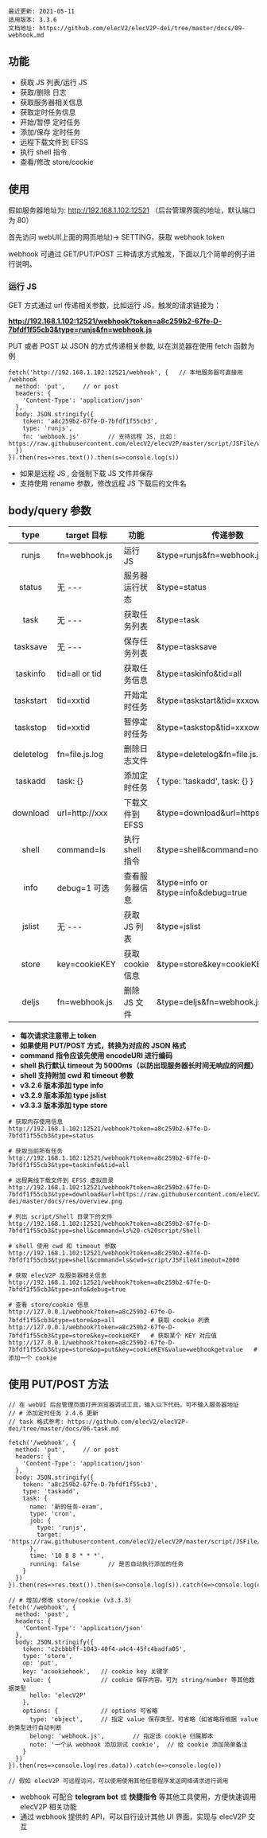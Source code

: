 ```
最近更新: 2021-05-11
适用版本: 3.3.6
文档地址: https://github.com/elecV2/elecV2P-dei/tree/master/docs/09-webhook.md
```

## 功能

- 获取 JS 列表/运行 JS
- 获取/删除 日志
- 获取服务器相关信息
- 获取定时任务信息
- 开始/暂停 定时任务
- 添加/保存 定时任务
- 远程下载文件到 EFSS
- 执行 shell 指令
- 查看/修改 store/cookie

## 使用

假如服务器地址为: http://192.168.1.102:12521 （后台管理界面的地址，默认端口为 80）

首先访问 webUI(上面的网页地址)-> SETTING，获取 webhook token

webhook 可通过 GET/PUT/POST 三种请求方式触发，下面以几个简单的例子进行说明。

### 运行 JS

GET 方式通过 url 传递相关参数，比如运行 JS，触发的请求链接为：

**http://192.168.1.102:12521/webhook?token=a8c259b2-67fe-D-7bfdf1f55cb3&type=runjs&fn=webhook.js**

PUT 或者 POST 以 JSON 的方式传递相关参数, 以在浏览器在使用 fetch 函数为例

``` JS webhook
fetch('http://192.168.1.102:12521/webhook', {   // 本地服务器可直接用 /webhook
  method: 'put',     // or post
  headers: {
    'Content-Type': 'application/json'
  },
  body: JSON.stringify({
    token: 'a8c259b2-67fe-D-7bfdf1f55cb3',
    type: 'runjs',
    fn: 'webhook.js'        // 支持远程 JS, 比如：https://raw.githubusercontent.com/elecV2/elecV2P/master/script/JSFile/webhook.js
  })
}).then(res=>res.text()).then(s=>console.log(s))
```

- 如果是远程 JS , 会强制下载 JS 文件并保存
- 支持使用 rename 参数，修改远程 JS 下载后的文件名

## body/query 参数

|  type     |   target 目标  |    功能         |        传递参数
| :-------: | -------------- | --------------- | --------------------
| runjs     | fn=webhook.js  | 运行 JS         |  &type=runjs&fn=webhook.js
| status    | 无 ---         | 服务器运行状态  |  &type=status
| task      | 无 ---         | 获取任务列表    |  &type=task
| tasksave  | 无 ---         | 保存任务列表    |  &type=tasksave
| taskinfo  | tid=all or tid | 获取任务信息    |  &type=taskinfo&tid=all
| taskstart | tid=xxtid      | 开始定时任务    |  &type=taskstart&tid=xxxowoxx
| taskstop  | tid=xxtid      | 暂停定时任务    |  &type=taskstop&tid=xxxowoxx
| deletelog | fn=file.js.log | 删除日志文件    |  &type=deletelog&fn=file.js.log
| taskadd   | task: {}       | 添加定时任务    |  { type: 'taskadd', task: {} }
| download  | url=http://xxx | 下载文件到EFSS  |  &type=download&url=https://rawxxxx
| shell     | command=ls     | 执行 shell 指令 |  &type=shell&command=node%20-v
| info      | debug=1  可选  | 查看服务器信息  |  &type=info or &type=info&debug=true
| jslist    | 无 ---         | 获取 JS 列表    |  &type=jslist
| store     | key=cookieKEY  | 获取 cookie 信息|  &type=store&key=cookieKEY
| deljs     | fn=webhook.js  | 删除 JS 文件    |  &type=deljs&fn=webhook.js

- **每次请求注意带上 token**
- **如果使用 PUT/POST 方式，转换为对应的 JSON 格式**
- **command 指令应该先使用 encodeURI 进行编码**
- **shell 执行默认 timeout 为 5000ms（以防出现服务器长时间无响应的问题）**
- **shell 支持附加 cwd 和 timeout 参数**
- **v3.2.6 版本添加 type info**
- **v3.2.9 版本添加 type jslist**
- **v3.3.3 版本添加 type store**

```
# 获取内存使用信息
http://192.168.1.102:12521/webhook?token=a8c259b2-67fe-D-7bfdf1f55cb3&type=status

# 获取当前所有任务
http://192.168.1.102:12521/webhook?token=a8c259b2-67fe-D-7bfdf1f55cb3&type=taskinfo&tid=all

# 远程离线下载文件到 EFSS 虚拟目录
http://192.168.1.102:12521/webhook?token=a8c259b2-67fe-D-7bfdf1f55cb3&type=download&url=https://raw.githubusercontent.com/elecV2/elecV2P-dei/master/docs/res/overview.png

# 列出 script/Shell 目录下的文件
http://192.168.1.102:12521/webhook?token=a8c259b2-67fe-D-7bfdf1f55cb3&type=shell&command=ls%20-c%20script/Shell

# shell 使用 cwd 和 timeout 参数
http://192.168.1.102:12521/webhook?token=a8c259b2-67fe-D-7bfdf1f55cb3&type=shell&command=ls&cwd=script/JSFile&timeout=2000

# 获取 elecV2P 及服务器相关信息
http://192.168.1.102:12521/webhook?token=a8c259b2-67fe-D-7bfdf1f55cb3&type=info&debug=true

# 查看 store/cookie 信息
http://127.0.0.1/webhook?token=a8c259b2-67fe-D-7bfdf1f55cb3&type=store&op=all          # 获取 cookie 列表
http://127.0.0.1/webhook?token=a8c259b2-67fe-D-7bfdf1f55cb3&type=store&key=cookieKEY   # 获取某个 KEY 对应值
http://127.0.0.1/webhook?token=a8c259b2-67fe-D-7bfdf1f55cb3&type=store&op=put&key=cookieKEY&value=webhookgetvalue   # 添加一个 cookie
```

## 使用 PUT/POST 方法

``` JS
// 在 webUI 后台管理页面打开浏览器调试工具，输入以下代码，可不输入服务器地址
// # 添加定时任务 2.4.6 更新
// task 格式参考: https://github.com/elecV2/elecV2P-dei/tree/master/docs/06-task.md

fetch('/webhook', {
  method: 'put',     // or post
  headers: {
    'Content-Type': 'application/json'
  },
  body: JSON.stringify({
    token: 'a8c259b2-67fe-D-7bfdf1f55cb3',
    type: 'taskadd',
    task: {
      name: '新的任务-exam',
      type: 'cron',
      job: {
        type: 'runjs',
        target: 'https://raw.githubusercontent.com/elecV2/elecV2P/master/script/JSFile/webhook.js',
      },
      time: '10 8 8 * * *',
      running: false        // 是否自动执行添加的任务
    }
  })
}).then(res=>res.text()).then(s=>console.log(s)).catch(e=>console.log(e))

// # 增加/修改 store/cookie (v3.3.3)
fetch('/webhook', {
  method: 'post',
  headers: {
    'Content-Type': 'application/json'
  },
  body: JSON.stringify({
    token: 'c2cbbbff-1043-40f4-a4c4-45fc4badfa05',
    type: 'store',
    op: 'put',
    key: 'acookiehook',   // cookie key 关键字
    value: {              // cookie 保存内容。可为 string/number 等其他数据类型
      hello: 'elecV2P'
    },
    options: {            // options 可省略
      type: 'object',     // 指定 value 保存类型，可省略（如省略将根据 value 的类型进行自动判断
      belong: 'webhook.js',        // 指定该 cookie 归属脚本
      note: '一个从 webhook 添加测试 cookie',  // 给 cookie 添加简单备注
    }
  })
}).then(res=>console.log(res.data)).catch(e=>console.log(e))

// 假如 elecV2P 可远程访问，可以使用使用其他任意程序发送网络请求进行调用
```

- webhook 可配合 **telegram bot** 或 **快捷指令** 等其他工具使用，方便快速调用 elecV2P 相关功能
- 通过 webhook 提供的 API，可以自行设计其他 UI 界面，实现与 elecV2P 交互